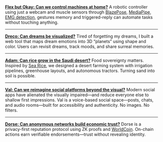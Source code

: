 **[Flex but Okay: Can we control machines at home?](https://github.com/TheRobotStudio/SO-ARM100?tab=readme-ov-file)** A robotic controller using just a webcam and muscle sensors through [BlazePose](https://github.com/geaxgx/depthai_blazepose), [MediaPipe](https://github.com/google-ai-edge/mediapipe), [EMG detection](https://www.brighamandwomens.org/neurology/neuromuscular-diseases/electromyography), gestures memory and triggered-reply can automate tasks without touching anything.

---

**[Dreco: Can dreams be visualized?](https://popolandruii.wixsite.com/website/dreco)** Tired of forgetting my dreams, I built a web tool that maps dream emotions into 3D “planets” using shape and color. Users can revisit dreams, track moods, and share surreal memories.

---

**[Adam: Can rice grow in the Saudi desert?](https://popolandruii.wixsite.com/website/3-adam)** Food sovereignty matters. Inspired by [Sea Rice](https://www.weforum.org/stories/2017/11/china-has-developed-a-rice-that-grows-in-seawater/), we designed a desert farming system with irrigation pipelines, greenhouse layouts, and autonomous tractors. Turning sand into soil is possible.

---

**[Val: Can we reimagine social platforms beyond the visual?](https://popolandruii.wixsite.com/website/val)** Modern social apps have alienated the visually impaired—and reduce everyone else to shallow first impressions. Val is a voice-based social space—posts, chats, and audio rooms—built for accessibility and authenticity. No images. No filters.

---

**[Dorse: Can anonymous networks build economic trust?](https://ethglobal.com/showcase/dorse-3maw4)** Dorse is a privacy-first reputation protocol using ZK proofs and [WorldCoin](https://world.org/). On-chain actions earn verifiable endorsements—trust without revealing identity.